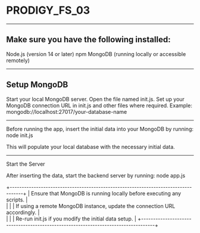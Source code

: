 # PRODIGY_FS_03
----------------------------------------------
Make sure you have the following installed:
----------------------------------------------
Node.js (version 14 or later)
npm
MongoDB (running locally or accessible remotely)

------------------------------------------------
Setup MongoDB
-------------------------------------------------
Start your local MongoDB server.
Open the file named init.js.
Set up your MongoDB connection URL in init.js and other files where required.
Example: mongodb://localhost:27017/your-database-name

-----------------------------------------------------

Before running the app, insert the initial data into your MongoDB by running:
node init.js

This will populate your local database with the necessary initial data.

--------------------------------------------------

Start the Server

After inserting the data, start the backend server by running:
node app.js



+-----------------------------------------------------------------------------------+
| Ensure that MongoDB is running locally before executing any scripts.              |          
|                                                                                   |
| If using a remote MongoDB instance, update the connection URL accordingly.        |  
|                                                                                   |
| Re-run init.js if you modify the initial data setup.                              |
+-----------------------------------------------------------------------------------+
